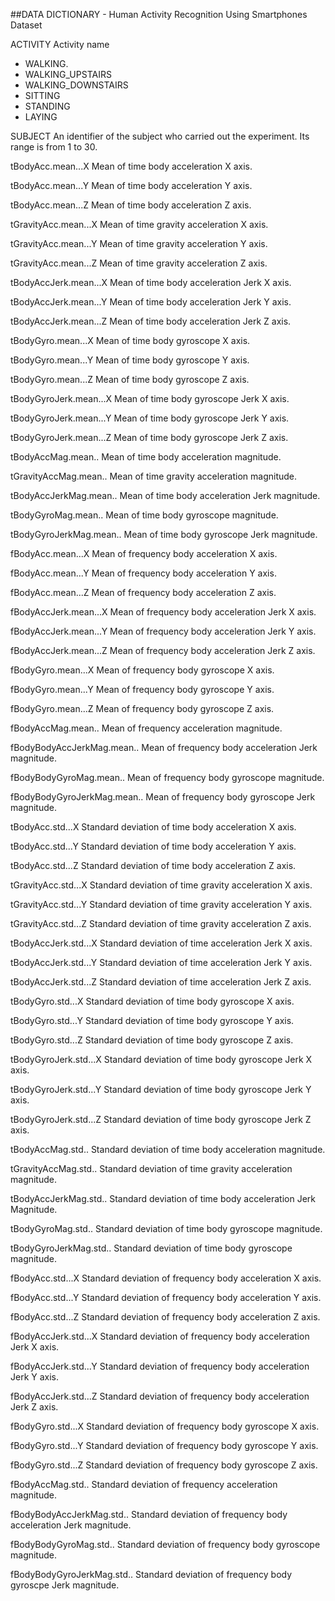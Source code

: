 ##DATA DICTIONARY - Human Activity Recognition Using Smartphones Dataset

ACTIVITY
Activity name
- WALKING.
- WALKING_UPSTAIRS
- WALKING_DOWNSTAIRS
- SITTING
- STANDING
- LAYING

SUBJECT
An identifier of the subject who carried out the experiment.
Its range is from 1 to 30. 

tBodyAcc.mean...X
Mean of time body acceleration X axis.

tBodyAcc.mean...Y
Mean of time body acceleration Y axis.

tBodyAcc.mean...Z
Mean of time body acceleration Z axis.

tGravityAcc.mean...X
Mean of time gravity acceleration X axis.

tGravityAcc.mean...Y
Mean of time gravity acceleration Y axis.

tGravityAcc.mean...Z
Mean of time gravity acceleration Z axis.

tBodyAccJerk.mean...X
Mean of time body acceleration Jerk X axis.

tBodyAccJerk.mean...Y
Mean of time body acceleration Jerk Y axis.

tBodyAccJerk.mean...Z
Mean of time body acceleration Jerk Z axis.

tBodyGyro.mean...X
Mean of time body gyroscope X axis.

tBodyGyro.mean...Y
Mean of time body gyroscope Y axis.

tBodyGyro.mean...Z
Mean of time body gyroscope Z axis.

tBodyGyroJerk.mean...X
Mean of time body gyroscope Jerk X axis.

tBodyGyroJerk.mean...Y
Mean of time body gyroscope Jerk Y axis.

tBodyGyroJerk.mean...Z
Mean of time body gyroscope Jerk Z axis.

tBodyAccMag.mean..
Mean of time body acceleration magnitude. 

tGravityAccMag.mean..
Mean of time gravity acceleration magnitude.

tBodyAccJerkMag.mean..
Mean of time body acceleration Jerk magnitude.

tBodyGyroMag.mean..
Mean of time body gyroscope magnitude.

tBodyGyroJerkMag.mean..
Mean of time body gyroscope Jerk magnitude.

fBodyAcc.mean...X
Mean of frequency body acceleration X axis.

fBodyAcc.mean...Y
Mean of frequency body acceleration Y axis.

fBodyAcc.mean...Z
Mean of frequency body acceleration Z axis.

fBodyAccJerk.mean...X
Mean of frequency body acceleration Jerk X axis.

fBodyAccJerk.mean...Y
Mean of frequency body acceleration Jerk Y axis.

fBodyAccJerk.mean...Z
Mean of frequency body acceleration Jerk Z axis.

fBodyGyro.mean...X
Mean of frequency body gyroscope X axis.

fBodyGyro.mean...Y
Mean of frequency body gyroscope Y axis.

fBodyGyro.mean...Z
Mean of frequency body gyroscope Z axis.

fBodyAccMag.mean..
Mean of frequency acceleration magnitude.

fBodyBodyAccJerkMag.mean..
Mean of frequency body acceleration Jerk magnitude.

fBodyBodyGyroMag.mean..
Mean of frequency body gyroscope magnitude.

fBodyBodyGyroJerkMag.mean..
Mean of frequency body gyroscope Jerk magnitude.

tBodyAcc.std...X
Standard deviation of time body acceleration X axis.

tBodyAcc.std...Y
Standard deviation of time body acceleration Y axis.

tBodyAcc.std...Z
Standard deviation of time body acceleration Z axis.

tGravityAcc.std...X
Standard deviation of time gravity acceleration X axis.

tGravityAcc.std...Y
Standard deviation of time gravity acceleration Y axis.

tGravityAcc.std...Z
Standard deviation of time gravity acceleration Z axis.

tBodyAccJerk.std...X
Standard deviation of time acceleration Jerk X axis.

tBodyAccJerk.std...Y
Standard deviation of time acceleration Jerk Y axis.

tBodyAccJerk.std...Z
Standard deviation of time acceleration Jerk Z axis.

tBodyGyro.std...X
Standard deviation of time body gyroscope X axis.

tBodyGyro.std...Y
Standard deviation of time body gyroscope Y axis.

tBodyGyro.std...Z
Standard deviation of time body gyroscope Z axis.

tBodyGyroJerk.std...X
Standard deviation of time body gyroscope Jerk X axis.

tBodyGyroJerk.std...Y
Standard deviation of time body gyroscope Jerk Y axis.

tBodyGyroJerk.std...Z
Standard deviation of time body gyroscope Jerk Z axis.

tBodyAccMag.std..
Standard deviation of time body acceleration magnitude.

tGravityAccMag.std..
Standard deviation of time gravity acceleration magnitude.

tBodyAccJerkMag.std..
Standard deviation of time body acceleration Jerk Magnitude.

tBodyGyroMag.std..
Standard deviation of time body gyroscope magnitude.

tBodyGyroJerkMag.std..
Standard deviation of time body gyroscope magnitude.

fBodyAcc.std...X
Standard deviation of frequency body acceleration X axis.

fBodyAcc.std...Y
Standard deviation of frequency body acceleration Y axis.

fBodyAcc.std...Z
Standard deviation of frequency body acceleration Z axis.

fBodyAccJerk.std...X
Standard deviation of frequency body acceleration Jerk X axis.

fBodyAccJerk.std...Y
Standard deviation of frequency body acceleration Jerk Y axis.

fBodyAccJerk.std...Z
Standard deviation of frequency body acceleration Jerk Z axis.

fBodyGyro.std...X
Standard deviation of frequency body gyroscope X axis.

fBodyGyro.std...Y
Standard deviation of frequency body gyroscope Y axis.

fBodyGyro.std...Z
Standard deviation of frequency body gyroscope Z axis.

fBodyAccMag.std..
Standard deviation of frequency acceleration magnitude.

fBodyBodyAccJerkMag.std..
Standard deviation of frequency body acceleration Jerk magnitude.

fBodyBodyGyroMag.std..
Standard deviation of frequency body gyroscope magnitude.

fBodyBodyGyroJerkMag.std..
Standard deviation of frequency body gyroscpe Jerk magnitude. 
